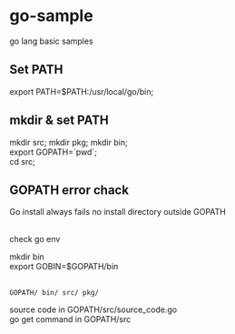 # go-sample
go lang basic samples

## Set PATH
export PATH=$PATH:/usr/local/go/bin;<br />

## mkdir & set PATH
mkdir src; mkdir pkg; mkdir bin;<br />
export GOPATH=\`pwd\`;<br />
cd src;


## GOPATH error chack
Go install always fails no install directory outside GOPATH<br /><br />

check go env<br />

mkdir bin <br />
export GOBIN=$GOPATH/bin<br /><br />

`
    GOPATH/
        bin/
        src/
        pkg/
`


source code in GOPATH/src/source_code.go<br />
go get command in GOPATH/src

